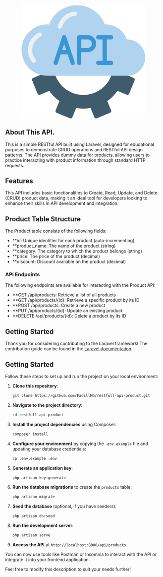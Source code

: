 <p align="center"><a href="https://laravel.com" target="_blank"><img src="https://github.com/FadillMD/restfull-api-product/blob/master/public/rest-api-logo.png" width="400" alt="Laravel Logo"></a></p>

<!-- <p align="center">
<a href="https://github.com/laravel/framework/actions"><img src="https://github.com/laravel/framework/workflows/tests/badge.svg" alt="Build Status"></a>
<a href="https://packagist.org/packages/laravel/framework"><img src="https://img.shields.io/packagist/dt/laravel/framework" alt="Total Downloads"></a>
<a href="https://packagist.org/packages/laravel/framework"><img src="https://img.shields.io/packagist/v/laravel/framework" alt="Latest Stable Version"></a>
<a href="https://packagist.org/packages/laravel/framework"><img src="https://img.shields.io/packagist/l/laravel/framework" alt="License"></a>
</p> -->

## About This API.

This is a simple RESTful API built using Laravel, designed for educational purposes to demonstrate CRUD operations and RESTful API design patterns. The API provides dummy data for products, allowing users to practice interacting with product information through standard HTTP requests.

## Features

This API includes basic functionalities to Create, Read, Update, and Delete (CRUD) product data, making it an ideal tool for developers looking to enhance their skills in API development and integration.

## Product Table Structure

The Product table consists of the following fields:

- **id: Unique identifier for each product (auto-incrementing)
- **product_name: The name of the product (string)
- **category: The category to which the product belongs (string)
- **price: The price of the product (decimal)
- **discount: Discount available on the product (decimal)

### API Endpoints

The following endpoints are available for interacting with the Product API:

- **GET /api/products: Retrieve a list of all products
- **GET /api/products/{id}: Retrieve a specific product by its ID
- **POST /api/products: Create a new product
- **PUT /api/products/{id}: Update an existing product
- **DELETE /api/products/{id}: Delete a product by its ID

## Getting Started

Thank you for considering contributing to the Laravel framework! The contribution guide can be found in the [Laravel documentation](https://laravel.com/docs/contributions).

## Getting Started

Follow these steps to set up and run the project on your local environment:

1. **Clone this repository**:
    ```bash
    git clone https://github.com/FadillMD/restfull-api-product.git
    ```

2. **Navigate to the project directory**:
    ```bash
    cd restfull-api-product
    ```

3. **Install the project dependencies** using Composer:
    ```bash
    composer install
    ```

4. **Configure your environment** by copying the `.env.example` file and updating your database credentials:
    ```bash
    cp .env.example .env
    ```

5. **Generate an application key**:
    ```bash
    php artisan key:generate
    ```

6. **Run the database migrations** to create the `products` table:
    ```bash
    php artisan migrate
    ```

7. **Seed the database** (optional, if you have seeders):
    ```bash
    php artisan db:seed
    ```

8. **Run the development server**:
    ```bash
    php artisan serve
    ```

9. **Access the API** at `http://localhost:8000/api/products`.

You can now use tools like Postman or Insomnia to interact with the API or integrate it into your frontend application.


Feel free to modify this description to suit your needs further!

